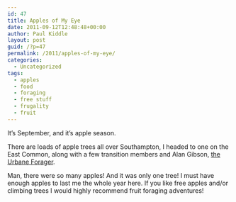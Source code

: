 ```yaml
---
id: 47
title: Apples of My Eye
date: 2011-09-12T12:48:48+00:00
author: Paul Kiddle
layout: post
guid: /?p=47
permalink: /2011/apples-of-my-eye/
categories:
  - Uncategorized
tags:
  - apples
  - food
  - foraging
  - free stuff
  - frugality
  - fruit
---
```

It&#8217;s September, and it&#8217;s apple season.

There are loads of apple trees all over Southampton, I headed to one on the East Common, along with a few transition members and Alan Gibson, [the Urbane Forager](http://theurbaneforager.blogspot.com/2011/09/picknik-1.html).

Man, there were so many apples! And it was only one tree! I must have enough apples to last me the whole year here. If you like free apples and/or climbing trees I would highly recommend fruit foraging adventures!